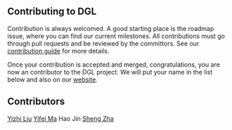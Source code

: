 ## Contributing to DGL

Contribution is always welcomed. A good starting place is the roadmap issue, where
you can find our current milestones. All contributions must go through pull requests
and be reviewed by the committors. See our [contribution guide](https://docs.dgl.ai/contribute.html) for more details.

Once your contribution is accepted and merged, congratulations, you are now an contributor to the DGL project.
We will put your name in the list below and also on our [website](https://www.dgl.ai/ack).

Contributors
------------
[Yizhi Liu](https://github.com/yzhliu)
[Yifei Ma](https://github.com/yifeim)
Hao Jin
[Sheng Zha](https://github.com/szha)
